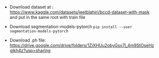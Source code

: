 + Download dataset at : https://www.kaggle.com/datasets/jeetblahiri/bccd-dataset-with-mask
and put in the same root with train file

+ Download segmentation-models-pytorch
`pip install --user segmentation-models-pytorch`


+ Download .ph file: https://drive.google.com/drive/folders/1ZiXHUu2obyGsv7l_4m9StOseHzgjkh4z?usp=sharing
